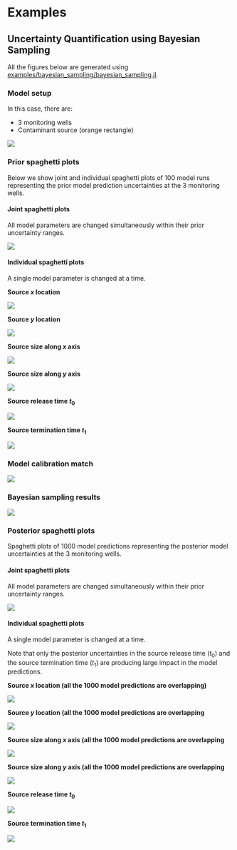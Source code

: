 # Examples

## Uncertainty Quantification using Bayesian Sampling

All the figures below are generated using [examples/bayesian_sampling/bayesian_sampling.jl](https://github.com/madsjulia/Mads.jl/blob/master/examples/bayesian_sampling/bayesian_sampling.jl).

### Model setup

In this case, there are:

* 3 monitoring wells
* Contaminant source (orange rectangle)

![](w01-problemsetup.svg)

### Prior spaghetti plots

Below we show joint and individual spaghetti plots of 100 model runs representing the prior model prediction uncertainties at the 3 monitoring wells.

#### Joint spaghetti plots

All model parameters are changed simultaneously within their prior uncertainty ranges.

![](w01-prior-100-spaghetti.png)

#### Individual spaghetti plots

A single model parameter is changed at a time.

**Source $x$ location**

![](w01-prior-source1_x-100-spaghetti.png)

**Source $y$ location**

![](w01-prior-source1_y-100-spaghetti.png)

**Source size along $x$ axis**

![](w01-prior-source1_dx-100-spaghetti.png)

**Source size along $y$ axis**

![](w01-prior-source1_dx-100-spaghetti.png)

**Source release time $t_0$**

![](w01-prior-source1_t0-100-spaghetti.png)

**Source termination time $t_1$**

![](w01-prior-source1_t1-100-spaghetti.png)

### Model calibration match

![](w01-match.svg)

### Bayesian sampling results

![](w01-bayes.png)

### Posterior spaghetti plots

Spaghetti plots of 1000 model predictions representing the posterior model uncertainties at the 3 monitoring wells.


#### Joint spaghetti plots

All model parameters are changed simultaneously within their prior uncertainty ranges.

![](w01-posterior-1000-spaghetti.png)

#### Individual spaghetti plots

A single model parameter is changed at a time.

Note that only the posterior uncertainties in the source release time ($t_0$)  and the source termination time ($t_1$) are producing large impact in the model predictions.

**Source $x$ location (all the 1000 model predictions are overlapping)**

![](w01-posterior-source1_x-1000-spaghetti.png)

**Source $y$ location (all the 1000 model predictions are overlapping**

![](w01-posterior-source1_y-1000-spaghetti.png)

**Source size along $x$ axis (all the 1000 model predictions are overlapping**

![](w01-posterior-source1_dx-1000-spaghetti.png)

**Source size along $y$ axis (all the 1000 model predictions are overlapping**

![](w01-posterior-source1_dx-1000-spaghetti.png)

**Source release time $t_0$**

![](w01-posterior-source1_t0-1000-spaghetti.png)

**Source termination time $t_1$**

![](w01-posterior-source1_t1-1000-spaghetti.png)
